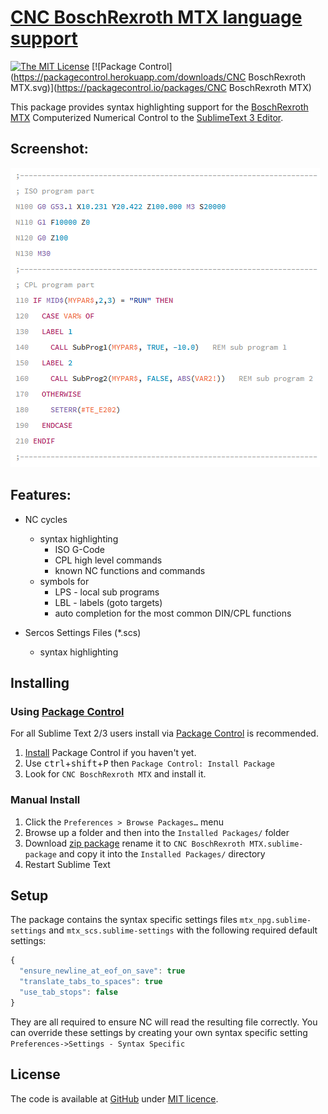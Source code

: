 # [CNC BoschRexroth MTX language support][home]
[![The MIT License](https://img.shields.io/badge/license-MIT-orange.svg?style=flat-square)](LICENSE)
[![Package Control](https://packagecontrol.herokuapp.com/downloads/CNC BoschRexroth MTX.svg)](https://packagecontrol.io/packages/CNC BoschRexroth MTX)

This package provides syntax highlighting support for the
[BoschRexroth MTX][4] Computerized Numerical Control to the [SublimeText 3 Editor][1].

## Screenshot:
![screenshot](screenshot.png)

## Features:

* NC cycles
  * syntax highlighting
    * ISO G-Code
    * CPL high level commands
    * known NC functions and commands
  * symbols for
    * LPS - local sub programs
    * LBL - labels (goto targets)
    * auto completion for the most common DIN/CPL functions

* Sercos Settings Files (*.scs)
  * syntax highlighting

## Installing


### Using [Package Control][2]

For all Sublime Text 2/3 users install via [Package Control][2] is recommended.

1. [Install][3] Package Control if you haven't yet.
2. Use <kbd>ctrl</kbd>+<kbd>shift</kbd>+<kbd>P</kbd> then `Package Control: Install Package`
3. Look for `CNC BoschRexroth MTX` and install it.


### Manual Install

1. Click the `Preferences > Browse Packages…` menu
2. Browse up a folder and then into the `Installed Packages/` folder
3. Download [zip package][zip] rename it to `CNC BoschRexroth MTX.sublime-package` and copy it into the `Installed Packages/` directory
4. Restart Sublime Text


## Setup

The package contains the syntax specific settings files ``mtx_npg.sublime-settings`` and ``mtx_scs.sublime-settings`` with the following required default settings:

```javascript
{
  "ensure_newline_at_eof_on_save": true
  "translate_tabs_to_spaces": true
  "use_tab_stops": false
}
```

They are all required to ensure NC will read the resulting file correctly.
You can override these settings by creating your own syntax specific setting ``Preferences->Settings - Syntax Specific``

## License
The code is available at [GitHub][home] under [MIT licence][lic].

[home]: <https://github.com/deathaxe/sublime-mtx>
[lic]:  <https://github.com/deathaxe/sublime-mtx/blob/master/LICENSE>
[zip]:  <https://github.com/deathaxe/sublime-mtx/archive/master.zip>
[1]:    <http://www.sublimetext.com>
[2]:    <https://packagecontrol.io>
[3]:    <https://packagecontrol.io/installation>
[4]:    <https://www.boschrexroth.com/en/xc/products/product-groups/electric-drives-and-controls/cnc/indramotion-mtx/indramotion-mtx>
